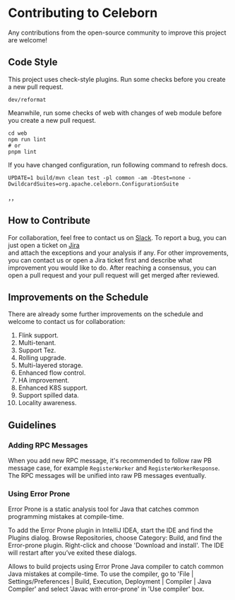 # Contributing to Celeborn
Any contributions from the open-source community to improve this project are welcome!

## Code Style
This project uses check-style plugins. Run some checks before you create a new pull request.

```shell
dev/reformat
```

Meanwhile, run some checks of web with changes of web module before you create a new pull request.

```shell
cd web
npm run lint 
# or
pnpm lint
```

If you have changed configuration, run following command to refresh docs.
```shell
UPDATE=1 build/mvn clean test -pl common -am -Dtest=none -DwildcardSuites=org.apache.celeborn.ConfigurationSuite
```
，，
## How to Contribute
For collaboration, feel free to contact us on [Slack](https://join.slack.com/t/apachecelebor-kw08030/shared_invite/zt-1ju3hd5j8-4Z5keMdzpcVMspe4UJzF4Q).
To report a bug, you can just open a ticket on [Jira](https://issues.apache.org/jira/projects/CELEBORN/issues)   
and attach the exceptions and your analysis if any. For other improvements, you can contact us or
open a Jira ticket first and describe what improvement you would like to do. 
After reaching a consensus, you can open a pull request and your pull request 
will get merged after reviewed.

## Improvements on the Schedule
There are already some further improvements on the schedule and welcome to contact us for collaboration:
1. Flink support.
2. Multi-tenant.
3. Support Tez.
4. Rolling upgrade.
5. Multi-layered storage.
6. Enhanced flow control.
7. HA improvement.
8. Enhanced K8S support.
9. Support spilled data.
10. Locality awareness.

## Guidelines
### Adding RPC Messages
When you add new RPC message, it's recommended to follow raw PB message case, for example
`RegisterWorker` and `RegisterWorkerResponse`. The RPC messages will be unified into raw PB messages eventually.

### Using Error Prone
Error Prone is a static analysis tool for Java that catches common programming mistakes at compile-time.

To add the Error Prone plugin in IntelliJ IDEA, start the IDE and find the Plugins dialog. Browse Repositories, choose Category: Build, and find the Error-prone plugin. Right-click and choose 'Download and install'. The IDE will restart after you’ve exited these dialogs.

Allows to build projects using Error Prone Java compiler to catch common Java mistakes at compile-time. To use the compiler, go to 'File | Settings/Preferences | Build, Execution, Deployment | Compiler | Java Compiler' and select 'Javac with error-prone' in 'Use compiler' box.
